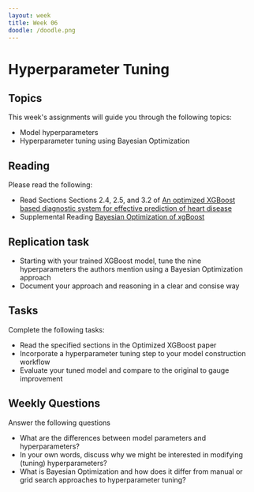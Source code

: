```yaml
---
layout: week
title: Week 06
doodle: /doodle.png
---
```


# Hyperparameter Tuning

## Topics

This week's assignments will guide you through the following topics:

* Model hyperparameters
* Hyperparameter tuning using Bayesian Optimization 

## Reading

Please read the following:

* Read Sections Sections 2.4, 2.5, and 3.2 of [An optimized XGBoost based diagnostic system for effective prediction of heart disease](https://www.sciencedirect.com/science/article/pii/S1319157820304936)
* Supplemental Reading [Bayesian Optimization of xgBoost](https://www.kaggle.com/nanomathias/bayesian-optimization-of-xgboost-lb-0-9769)

## Replication task

* Starting with your trained XGBoost model, tune the nine hyperparameters the authors mention using a Bayesian Optimization approach
* Document your approach and reasoning in a clear and consise way


## Tasks

Complete the following tasks:

* Read the specified sections in the Optimized XGBoost paper
* Incorporate a hyperparameter tuning step to your model construction workflow
* Evaluate your tuned model and compare to the original to gauge improvement


## Weekly Questions

Answer the following questions

* What are the differences between model parameters and hyperparameters?
* In your own words, discuss why we might be interested in modifying (tuning) hyperparameters?
* What is Bayesian Optimization and how does it differ from manual or grid search approaches to hyperparameter tuning?
